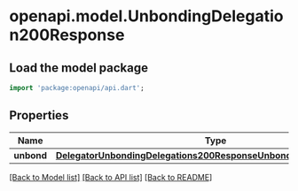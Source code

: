 # openapi.model.UnbondingDelegation200Response

## Load the model package
```dart
import 'package:openapi/api.dart';
```

## Properties
Name | Type | Description | Notes
------------ | ------------- | ------------- | -------------
**unbond** | [**DelegatorUnbondingDelegations200ResponseUnbondingResponsesInner**](DelegatorUnbondingDelegations200ResponseUnbondingResponsesInner.md) |  | [optional] 

[[Back to Model list]](../README.md#documentation-for-models) [[Back to API list]](../README.md#documentation-for-api-endpoints) [[Back to README]](../README.md)


